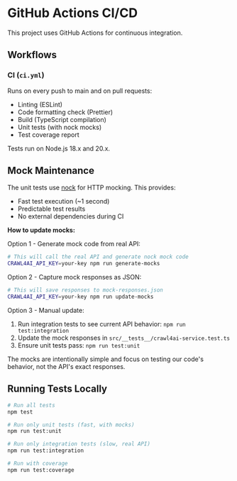 # GitHub Actions CI/CD

This project uses GitHub Actions for continuous integration.

## Workflows

### CI (`ci.yml`)
Runs on every push to main and on pull requests:
- Linting (ESLint)
- Code formatting check (Prettier)
- Build (TypeScript compilation)
- Unit tests (with nock mocks)
- Test coverage report

Tests run on Node.js 18.x and 20.x.

## Mock Maintenance

The unit tests use [nock](https://github.com/nock/nock) for HTTP mocking. This provides:
- Fast test execution (~1 second)
- Predictable test results
- No external dependencies during CI

**How to update mocks:**

Option 1 - Generate mock code from real API:
```bash
# This will call the real API and generate nock mock code
CRAWL4AI_API_KEY=your-key npm run generate-mocks
```

Option 2 - Capture mock responses as JSON:
```bash
# This will save responses to mock-responses.json
CRAWL4AI_API_KEY=your-key npm run update-mocks
```

Option 3 - Manual update:
1. Run integration tests to see current API behavior: `npm run test:integration`
2. Update the mock responses in `src/__tests__/crawl4ai-service.test.ts`
3. Ensure unit tests pass: `npm run test:unit`

The mocks are intentionally simple and focus on testing our code's behavior, not the API's exact responses.

## Running Tests Locally

```bash
# Run all tests
npm test

# Run only unit tests (fast, with mocks)
npm run test:unit

# Run only integration tests (slow, real API)
npm run test:integration

# Run with coverage
npm run test:coverage
```